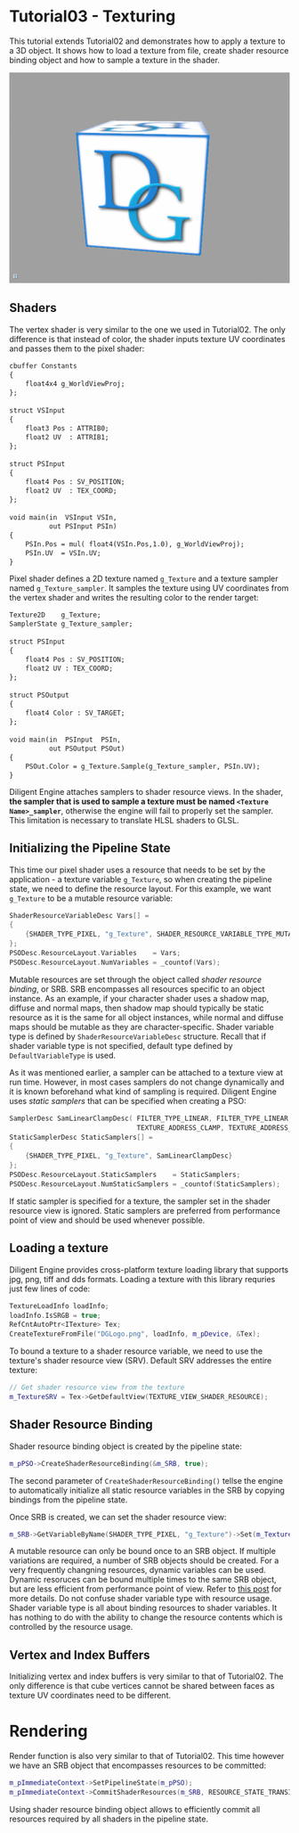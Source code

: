 # Tutorial03 - Texturing

This tutorial extends Tutorial02 and demonstrates how to apply a texture to a 3D object. It shows how to load a texture 
from file, create shader resource binding object and how to sample a texture in the shader.

![](Animation_Large.gif)

## Shaders

The vertex shader is very similar to the one we used in Tutorial02. The only difference is that instead of color,
the shader inputs texture UV coordinates and passes them to the pixel shader:

```hlsl
cbuffer Constants
{
    float4x4 g_WorldViewProj;
};

struct VSInput
{
    float3 Pos : ATTRIB0;
    float2 UV  : ATTRIB1;
};

struct PSInput 
{ 
    float4 Pos : SV_POSITION; 
    float2 UV  : TEX_COORD; 
};

void main(in  VSInput VSIn,
          out PSInput PSIn) 
{
    PSIn.Pos = mul( float4(VSIn.Pos,1.0), g_WorldViewProj);
    PSIn.UV  = VSIn.UV;
}
```

Pixel shader defines a 2D texture named `g_Texture` and a texture sampler named `g_Texture_sampler`. It samples
the texture using UV coordinates from the vertex shader and writes the resulting color to the render target:

```hlsl
Texture2D    g_Texture;
SamplerState g_Texture_sampler;

struct PSInput 
{ 
    float4 Pos : SV_POSITION; 
    float2 UV : TEX_COORD; 
};

struct PSOutput
{
    float4 Color : SV_TARGET;
};

void main(in  PSInput  PSIn,
          out PSOutput PSOut)
{
    PSOut.Color = g_Texture.Sample(g_Texture_sampler, PSIn.UV); 
}
```

Diligent Engine attaches samplers to shader resource views. In the shader,
**the sampler that is used to sample a texture must be named `<Texture Name>_sampler`**, otherwise
the engine will fail to properly set the sampler. This limitation is necessary to translate HLSL shaders 
to GLSL.

## Initializing the Pipeline State

This time our pixel shader uses a resource that needs to be set by the application - 
a texture variable `g_Texture`, so when creating the pipeline state, we need to define
the resource layout. For this example, we want `g_Texture` to be a mutable resource variable:

```cpp
ShaderResourceVariableDesc Vars[] = 
{
    {SHADER_TYPE_PIXEL, "g_Texture", SHADER_RESOURCE_VARIABLE_TYPE_MUTABLE}
};
PSODesc.ResourceLayout.Variables    = Vars;
PSODesc.ResourceLayout.NumVariables = _countof(Vars);
```

Mutable resources are set through the object called *shader resource binding*, or SRB. SRB
encompasses all resources specific to an object instance. As an example, if your character shader uses 
a shadow map, diffuse and normal maps, then shadow map should typically be static resource as
it is the same for all object instances, while normal and diffuse maps should be mutable as
they are character-specific.
Shader variable type is defined by `ShaderResourceVariableDesc` structure.
Recall that if shader variable type is not specified, default type defined by `DefaultVariableType`
is used.

As it was mentioned earlier, a sampler can be attached to a texture view at run time. However, in 
most cases samplers do not change dynamically and it is known beforehand what kind of
sampling is required. Diligent Engine uses *static samplers* that can be specified when creating a PSO:

```cpp
SamplerDesc SamLinearClampDesc( FILTER_TYPE_LINEAR, FILTER_TYPE_LINEAR, FILTER_TYPE_LINEAR, 
                                TEXTURE_ADDRESS_CLAMP, TEXTURE_ADDRESS_CLAMP, TEXTURE_ADDRESS_CLAMP);
StaticSamplerDesc StaticSamplers[] = 
{
    {SHADER_TYPE_PIXEL, "g_Texture", SamLinearClampDesc}
};
PSODesc.ResourceLayout.StaticSamplers    = StaticSamplers;
PSODesc.ResourceLayout.NumStaticSamplers = _countof(StaticSamplers);
```

If static sampler is specified for a texture, the sampler set in the shader resource view is ignored.
Static samplers are preferred from performance point of view and should be used whenever possible.

## Loading a texture

Diligent Engine provides cross-platform texture loading library that supports jpg, png, tiff and dds formats.
Loading a texture with this library requries just few lines of code:

```cpp
TextureLoadInfo loadInfo;
loadInfo.IsSRGB = true;
RefCntAutoPtr<ITexture> Tex;
CreateTextureFromFile("DGLogo.png", loadInfo, m_pDevice, &Tex);
```

To bound a texture to a shader resource variable, we need to use the texture's shader resource view (SRV).
 Default SRV addresses the entire texture:

```cpp
// Get shader resource view from the texture
m_TextureSRV = Tex->GetDefaultView(TEXTURE_VIEW_SHADER_RESOURCE);
```

## Shader Resource Binding

Shader resource binding object is created by the pipeline state:

```cpp
m_pPSO->CreateShaderResourceBinding(&m_SRB, true);
```

The second parameter of `CreateShaderResourceBinding()` tellse the engine to automatically initialize all static
resource variables in the SRB by copying bindings from the pipeline state.

Once SRB is created, we can set the shader resource view:

```cpp
m_SRB->GetVariableByName(SHADER_TYPE_PIXEL, "g_Texture")->Set(m_TextureSRV);
```

A mutable resource can only be bound once to an SRB object. If multiple variations are required,
a number of SRB objects should be created. For a very frequently changning resources, dynamic
variables can be used. Dynamic resoruces can be bound multiple times to the same SRB object,
but are less efficient from performance point of view. Refer to 
[this post](http://diligentgraphics.com/2016/03/23/resource-binding-model-in-diligent-engine-2-0/)
for more details.
Do not confuse shader variable type with resource usage. Shader variable type is all about
binding resources to shader variables. It has nothing to do with the ability to change the resource 
contents which is controlled by the resource usage.

## Vertex and Index Buffers

Initializing vertex and index buffers is very similar to that of Tutorial02. The only difference
is that cube vertices cannot be shared between faces as texture UV coordinates need to be different.

# Rendering

Render function is also very similar to that of Tutorial02. This time however we have an SRB
object that encompasses resources to be committed:

```cpp
m_pImmediateContext->SetPipelineState(m_pPSO);
m_pImmediateContext->CommitShaderResources(m_SRB, RESOURCE_STATE_TRANSITION_MODE_TRANSITION);
```

Using shader resource binding object allows to efficiently commit all resources required by all shaders
in the pipeline state.
